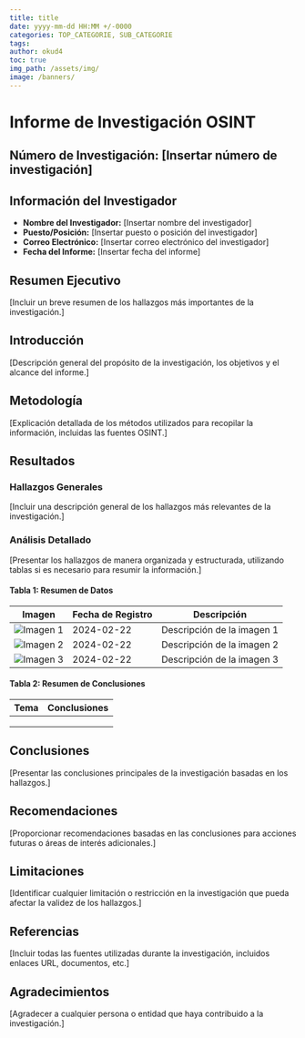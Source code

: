 ```yaml
---
title: title
date: yyyy-mm-dd HH:MM +/-0000
categories: TOP_CATEGORIE, SUB_CATEGORIE
tags: 
author: okud4
toc: true
img_path: /assets/img/
image: /banners/
---
```


# Informe de Investigación OSINT

## Número de Investigación: [Insertar número de investigación]

## Información del Investigador

- **Nombre del Investigador:** [Insertar nombre del investigador]
- **Puesto/Posición:** [Insertar puesto o posición del investigador]
- **Correo Electrónico:** [Insertar correo electrónico del investigador]
- **Fecha del Informe:** [Insertar fecha del informe]

## Resumen Ejecutivo

[Incluir un breve resumen de los hallazgos más importantes de la investigación.]

## Introducción

[Descripción general del propósito de la investigación, los objetivos y el alcance del informe.]

## Metodología

[Explicación detallada de los métodos utilizados para recopilar la información, incluidas las fuentes OSINT.]

## Resultados

### Hallazgos Generales

[Incluir una descripción general de los hallazgos más relevantes de la investigación.]

### Análisis Detallado

[Presentar los hallazgos de manera organizada y estructurada, utilizando tablas si es necesario para resumir la información.]

#### Tabla 1: Resumen de Datos

| Imagen       | Fecha de Registro | Descripción                                          |
|--------------|-------------------|-------------------------------------------------------|
| ![Imagen 1](ruta/a/imagen.jpg) | 2024-02-22        | Descripción de la imagen 1                            |
| ![Imagen 2](ruta/a/imagen.jpg) | 2024-02-22        | Descripción de la imagen 2                            |
| ![Imagen 3](ruta/a/imagen.jpg) | 2024-02-22        | Descripción de la imagen 3                            |

#### Tabla 2: Resumen de Conclusiones

| Tema          | Conclusiones                                          |
|---------------|-------------------------------------------------------|
|               |                                                       |
|               |                                                       |
|               |                                                       |

## Conclusiones

[Presentar las conclusiones principales de la investigación basadas en los hallazgos.]

## Recomendaciones

[Proporcionar recomendaciones basadas en las conclusiones para acciones futuras o áreas de interés adicionales.]

## Limitaciones

[Identificar cualquier limitación o restricción en la investigación que pueda afectar la validez de los hallazgos.]

## Referencias

[Incluir todas las fuentes utilizadas durante la investigación, incluidos enlaces URL, documentos, etc.]

## Agradecimientos

[Agradecer a cualquier persona o entidad que haya contribuido a la investigación.]
